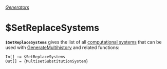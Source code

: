 ###### [Generators](README.md)

# $SetReplaceSystems

**`$SetReplaceSystems`** gives the list of all [computational systems](/Documentation/Systems/README.md) that can be
used with [GenerateMultihistory](GenerateMultihistory.md) and related functions:

```wl
In[] := $SetReplaceSystems
Out[] = {MultisetSubstitutionSystem}
```

